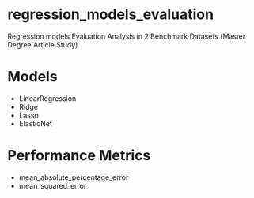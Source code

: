 # regression_models_evaluation
Regression models Evaluation Analysis in 2 Benchmark Datasets (Master Degree Article Study) 

# Models
- LinearRegression
- Ridge
- Lasso
- ElasticNet

# Performance Metrics
- mean_absolute_percentage_error 
- mean_squared_error

